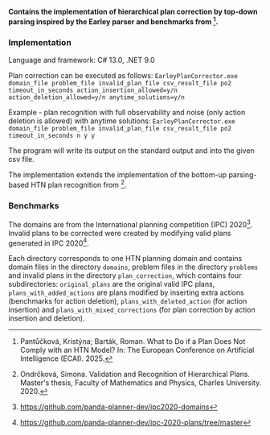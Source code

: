 **Contains the implementation of hierarchical plan correction by top-down parsing inspired by the Earley parser and benchmarks from [^1].**

### Implementation
Language and framework: C# 13.0, .NET 9.0

Plan correction can be executed as follows:
`EarleyPlanCorrector.exe domain_file problem_file invalid_plan_file csv_result_file po2 timeout_in_seconds action_insertion_allowed=y/n action_deletion_allowed=y/n anytime_solutions=y/n`

Example - plan recognition with full observability and noise (only action deletion is allowed) with anytime solutions:
`EarleyPlanCorrector.exe domain_file problem_file invalid_plan_file csv_result_file po2 timeout_in_seconds n y y`

The program will write its output on the standard output and into the given csv file.

The implementation extends the implementation of the bottom-up parsing-based HTN plan recognition from [^2].

### Benchmarks
The domains are from the International planning competition (IPC) 2020[^3]. Invalid plans to be corrected were created by modifying valid plans generated in IPC 2020[^4].

Each directory corresponds to one HTN planning domain and contains domain files in the directory `domains`, problem files in the directory `problems` and invalid plans in the directory `plan_correction`, which contains four subdirectories: `original_plans` are the original valid IPC plans, `plans_with_added_actions` are plans modified by inserting extra actions (benchmarks for action deletion), `plans_with_deleted_action` (for action insertion) and `plans_with_mixed_corrections` (for plan correction by action insertion and deletion).

[^1]: Pantůčková, Kristýna; Barták, Roman. What to Do if a Plan Does Not Comply with an HTN Model? In: The European Conference on Artificial Intelligence (ECAI). 2025.
[^2]: Ondrčková, Simona. Validation and Recognition of Hierarchical Plans. Master's thesis, Faculty of Mathematics and Physics, Charles University. 2020.
[^3]: https://github.com/panda-planner-dev/ipc2020-domains
[^4]: https://github.com/panda-planner-dev/ipc-2020-plans/tree/master